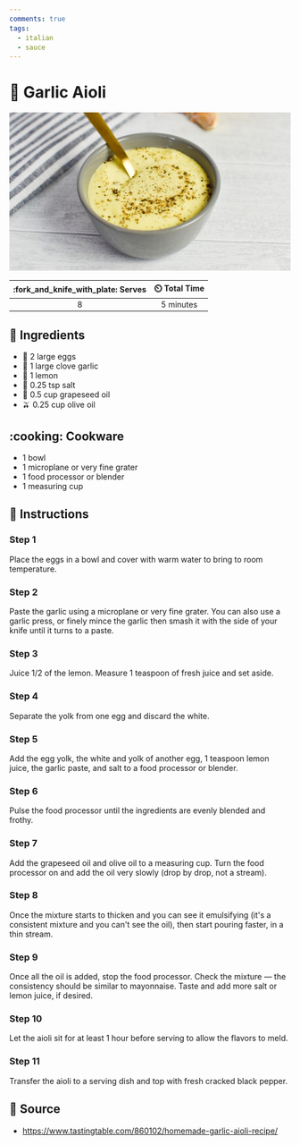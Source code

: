 ```yaml
---
comments: true
tags:
  - italian
  - sauce
---
```

# :garlic: Garlic Aioli

![Garlic Aioli](../assets/images/garlic-aioli.jpg)

| :fork_and_knife_with_plate: Serves | :timer_clock: Total Time |
|:----------------------------------:|:-----------------------: |
| 8 | 5 minutes |

## :salt: Ingredients

- :egg: 2 large eggs
- :garlic: 1 large clove garlic
- :lemon: 1 lemon
- :salt: 0.25 tsp salt
- :grapes: 0.5 cup grapeseed oil
- :olive: 0.25 cup olive oil

## :cooking: Cookware

- 1 bowl
- 1 microplane or very fine grater
- 1 food processor or blender
- 1 measuring cup

## :pencil: Instructions

### Step 1

Place the eggs in a bowl and cover with warm water to bring to room temperature.

### Step 2

Paste the garlic using a microplane or very fine grater. You can also use a garlic press, or finely mince the garlic
then smash it with the side of your knife until it turns to a paste.

### Step 3

Juice 1/2 of the lemon. Measure 1 teaspoon of fresh juice and set aside.

### Step 4

Separate the yolk from one egg and discard the white.

### Step 5

Add the egg yolk, the white and yolk of another egg, 1 teaspoon lemon juice, the garlic paste, and salt to a food
processor or blender.

### Step 6

Pulse the food processor until the ingredients are evenly blended and frothy.

### Step 7

Add the grapeseed oil and olive oil to a measuring cup. Turn the food processor on and add the oil very slowly (drop by
drop, not a stream).

### Step 8

Once the mixture starts to thicken and you can see it emulsifying (it's a consistent mixture and you can't see the oil),
then start pouring faster, in a thin stream.

### Step 9

Once all the oil is added, stop the food processor. Check the mixture — the consistency should be similar to
mayonnaise. Taste and add more salt or lemon juice, if desired.

### Step 10

Let the aioli sit for at least 1 hour before serving to allow the flavors to meld.

### Step 11

Transfer the aioli to a serving dish and top with fresh cracked black pepper.

## :link: Source

- <https://www.tastingtable.com/860102/homemade-garlic-aioli-recipe/>

